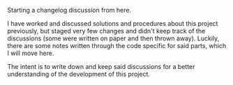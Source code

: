 Starting a changelog discussion from here.

I have worked and discussed solutions and procedures about this project previously, but staged very few changes and didn't keep track of the discussions (some were written on paper and then thrown away). Luckily, there are some notes written through the code specific for said parts, which I will move here.

The intent is to write down and keep said discussions for a better understanding of the development of this project.
